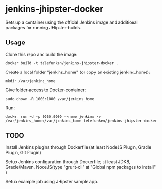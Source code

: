 # jenkins-jhipster-docker

Sets up a container using the official Jenkins image and additional packages for running JHipster-builds.

## Usage

Clone this repo and build the image:

    docker build -t telefunken/jenkins-jhipster-docker .

Create a local folder "jenkins_home" (or copy an existing jenkins_home):

    mkdir /var/jenkins_home

Give folder-access to Docker-container:

    sudo chown -R 1000:1000 /var/jenkins_home

Run:

    docker run -d -p 8080:8080 --name jenkins -v /var/jenkins_home:/var/jenkins_home telefunken/jenkins-jhipster-docker
    
## TODO

Install Jenkins plugins through Dockerfile (at least NodeJS Plugin, Gradle Plugin, Git Plugin)

Setup Jenkins configuration through Dockerfile; at least JDK8, Gradle/Maven, NodeJS(type "grunt-cli"  at "Global npm packages to install" )

Setup example job using JHipster sample app.

